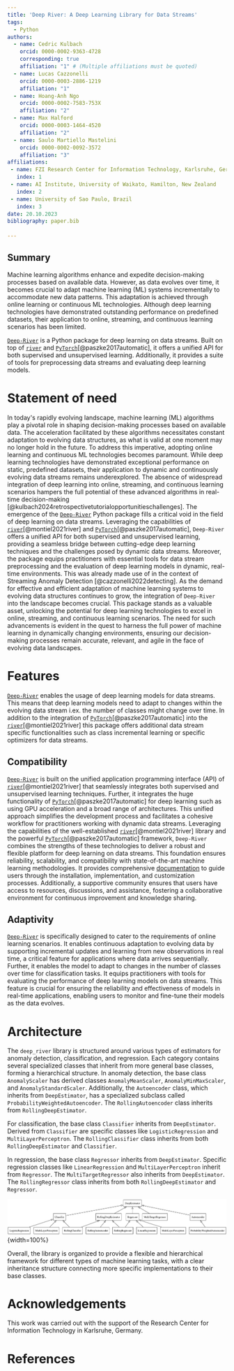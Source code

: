 ```yaml
---
title: 'Deep River: A Deep Learning Library for Data Streams'
tags:
  - Python
authors:
  - name: Cedric Kulbach
    orcid: 0000-0002-9363-4728
    corresponding: true
    affiliation: "1" # (Multiple affiliations must be quoted)
  - name: Lucas Cazzonelli
    orcid: 0000-0003-2886-1219
    affiliation: "1"
  - name: Hoang-Anh Ngo
    orcid: 0000-0002-7583-753X
    affiliation: "2"
  - name: Max Halford
    orcid: 0000-0003-1464-4520
    affiliation: "2"
  - name: Saulo Martiello Mastelini
    orcid: 0000-0002-0092-3572
    affiliation: "3"
affiliations:
 - name: FZI Research Center for Information Technology, Karlsruhe, Germany
   index: 1
 - name: AI Institute, University of Waikato, Hamilton, New Zealand
   index: 2
 - name: University of Sao Paulo, Brazil
   index: 3
date: 20.10.2023
bibliography: paper.bib

---
```


## Summary
Machine learning algorithms enhance and expedite decision-making processes based on available data. 
However, as data evolves over time, it becomes crucial to adapt machine learning (ML) systems incrementally to accommodate new data patterns.
This adaptation is achieved through online learning or continuous ML technologies. 
Although deep learning technologies have demonstrated outstanding performance on predefined datasets, their application to online, streaming, and continuous learning scenarios has been limited.

[`Deep-River`](https://github.com/online-ml/deep-river) is a Python package for deep learning on data streams. 
Built on top of [`river`](https://riverml.xyz/latest/) and [`PyTorch`](https://pytorch.org)[@paszke2017automatic], it offers a unified API for both supervised and unsupervised learning. 
Additionally, it provides a suite of tools for preprocessing data streams and evaluating deep learning models.

# Statement of need

In today's rapidly evolving landscape, machine learning (ML) algorithms play a pivotal role in shaping decision-making processes based on available data. 
The acceleration facilitated by these algorithms necessitates constant adaptation to evolving data structures, as what is valid at one moment may no longer hold in the future. 
To address this imperative, adopting online learning and continuous ML technologies becomes paramount.
While deep learning technologies have demonstrated exceptional performance on static, predefined datasets, their application to dynamic and continuously evolving data streams remains underexplored. 
The absence of widespread integration of deep learning into online, streaming, and continuous learning scenarios hampers the full potential of these advanced algorithms in real-time decision-making [@kulbach2024retrospectivetutorialopportunitieschallenges].
The emergence of the [`Deep-River`](https://github.com/online-ml/deep-river) Python package fills a critical void in the field of deep learning on data streams. 
Leveraging the capabilities of [`river`](https://riverml.xyz/latest/)[@montiel2021river] and [`PyTorch`](https://pytorch.org)[@paszke2017automatic], `Deep-River` offers a unified API for both supervised and unsupervised learning, providing a seamless bridge between cutting-edge deep learning techniques and the challenges posed by dynamic data streams. 
Moreover, the package equips practitioners with essential tools for data stream preprocessing and the evaluation of deep learning models in dynamic, real-time environments. 
This was already made use of in the context of Streaming Anomaly Detection [@cazzonelli2022detecting].
As the demand for effective and efficient adaptation of machine learning systems to evolving data structures continues to grow, the integration of `Deep-River` into the landscape becomes crucial. 
This package stands as a valuable asset, unlocking the potential for deep learning technologies to excel in online, streaming, and continuous learning scenarios. 
The need for such advancements is evident in the quest to harness the full power of machine learning in dynamically changing environments, ensuring our decision-making processes remain accurate, relevant, and agile in the face of evolving data landscapes.

# Features
[`Deep-River`](https://github.com/online-ml/deep-river) enables the usage of deep learning models for data streams. 
This means that deep learning models need to adapt to changes within the evolving data stream i.ex. the number of classes might change over time.
In addition to the integration of [`PyTorch`](https://pytorch.org)[@paszke2017automatic] into the [`river`](https://riverml.xyz/latest/)[@montiel2021river] this package offers additional data stream specific functionalities such as class incremental learning or specific optimizers for data streams.

## Compatibility
[`Deep-River`](https://github.com/online-ml/deep-river) is built on the unified application programming interface (API) of [`river`](https://riverml.xyz/latest/)[@montiel2021river] that seamlessly integrates both supervised and unsupervised learning techniques.
Further, it integrates the huge functionality of [`PyTorch`](https://pytorch.org)[@paszke2017automatic] for deep learning such as using GPU acceleration and a broad range of architectures.
This unified approach simplifies the development process and facilitates a cohesive workflow for practitioners working with dynamic data streams.
Leveraging the capabilities of the well-established [`river`](https://riverml.xyz/latest/)[@montiel2021river] library and the powerful [`PyTorch`](https://pytorch.org)[@paszke2017automatic] framework, `Deep-River` combines the strengths of these technologies to deliver a robust and flexible platform for deep learning on data streams. 
This foundation ensures reliability, scalability, and compatibility with state-of-the-art machine learning methodologies.
It provides comprehensive [documentation](https://online-ml.github.io/deep-river/) to guide users through the installation, implementation, and customization processes. Additionally, a supportive community ensures that users have access to resources, discussions, and assistance, fostering a collaborative environment for continuous improvement and knowledge sharing.

## Adaptivity
[`Deep-River`](https://github.com/online-ml/deep-river) is specifically designed to cater to the requirements of online learning scenarios. 
It enables continuous adaptation to evolving data by supporting incremental updates and learning from new observations in real time, a critical feature for applications where data arrives sequentially.
Further, it enables the model to adapt to changes in the number of classes over time for classification tasks.
It equips practitioners with tools for evaluating the performance of deep learning models on data streams. This feature is crucial for ensuring the reliability and effectiveness of models in real-time applications, enabling users to monitor and fine-tune their models as the data evolves.

# Architecture
The `deep_river` library is structured around various types of estimators for anomaly detection, classification, and regression. 
Each category contains several specialized classes that inherit from more general base classes, forming a hierarchical structure.
In anomaly detection, the base class `AnomalyScaler` has derived classes `AnomalyMeanScaler`, `AnomalyMinMaxScaler`, and `AnomalyStandardScaler`. 
Additionally, the `Autoencoder` class, which inherits from `DeepEstimator`, has a specialized subclass called `ProbabilityWeightedAutoencoder`. 
The `RollingAutoencoder` class inherits from `RollingDeepEstimator`.

For classification, the base class `Classifier` inherits from `DeepEstimator`. 
Derived from `Classifier` are specific classes like `LogisticRegression` and `MultiLayerPerceptron`. 
The `RollingClassifier` class inherits from both `RollingDeepEstimator` and `Classifier`.

In regression, the base class `Regressor` inherits from `DeepEstimator`. 
Specific regression classes like `LinearRegression` and `MultiLayerPerceptron` inherit from `Regressor`. 
The `MultiTargetRegressor` also inherits from `DeepEstimator`. 
The `RollingRegressor` class inherits from both `RollingDeepEstimator` and `Regressor`.

![Architecture of Deep-River\label{fig:Architecture}](classes.png){width=100%}

Overall, the library is organized to provide a flexible and hierarchical framework for different types of machine learning tasks, with a clear inheritance structure connecting more specific implementations to their base classes.

# Acknowledgements

This work was carried out with the support of the Research Center for Information Technology in Karlsruhe, Germany.

# References